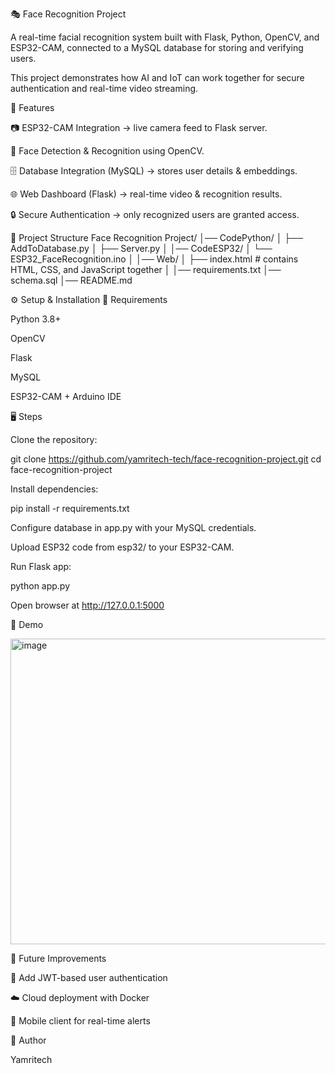 🎭 Face Recognition Project

A real-time facial recognition system built with Flask, Python, OpenCV, and ESP32-CAM, connected to a MySQL database for storing and verifying users.

This project demonstrates how AI and IoT can work together for secure authentication and real-time video streaming.

🚀 Features

📷 ESP32-CAM Integration → live camera feed to Flask server.

🧠 Face Detection & Recognition using OpenCV.

🗄️ Database Integration (MySQL) → stores user details & embeddings.

🌐 Web Dashboard (Flask) → real-time video & recognition results.

🔒 Secure Authentication → only recognized users are granted access.

📂 Project Structure
 Face Recognition Project/ 
 │── CodePython/ 
 │
 ├── AddToDatabase.py
 │
 ├── Server.py 
 │
 │── CodeESP32/ 
 │ └── ESP32_FaceRecognition.ino 
 │ │── Web/ │
 ├── index.html # contains HTML, CSS, and JavaScript together
 │ 
 │── requirements.txt
 │── schema.sql
 │── README.md

⚙️ Setup & Installation
🔧 Requirements

Python 3.8+

OpenCV

Flask

MySQL

ESP32-CAM + Arduino IDE

🖥️ Steps

Clone the repository:

git clone https://github.com/yamritech-tech/face-recognition-project.git
cd face-recognition-project


Install dependencies:

pip install -r requirements.txt


Configure database in app.py with your MySQL credentials.

Upload ESP32 code from esp32/ to your ESP32-CAM.

Run Flask app:

python app.py


Open browser at http://127.0.0.1:5000

🎥 Demo

 
 <img width="752" height="489" alt="image" src="https://github.com/user-attachments/assets/ef004784-c412-4ffd-bc1c-98f626dc646d" />


📌 Future Improvements

🔑 Add JWT-based user authentication

☁️ Cloud deployment with Docker

📱 Mobile client for real-time alerts

👤 Author

Yamritech
